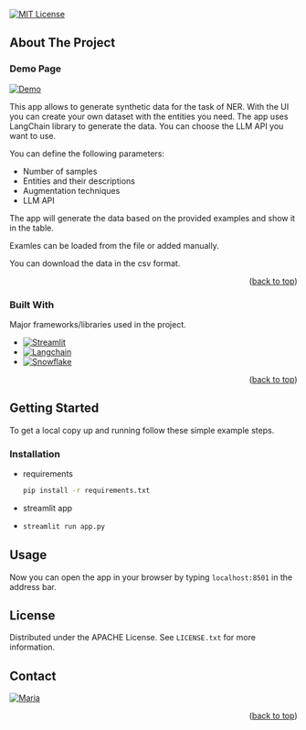 [//]: # (# Project: streamlit app)
[//]: # (# File: readme.md)
[//]: # (# Created Date: 2024-05-21 11:00:00 pm)

[![MIT License][license-shield]][license-url]


<!-- ABOUT THE PROJECT -->
## About The Project

### Demo Page
[![Demo][Demo]][demo-url]

This app allows to generate synthetic data for the task of NER. 
With the UI you can create your own dataset with the entities you need.
The app uses LangChain library to generate the data.
You can choose the LLM API you want to use.

You can define the following parameters:
* Number of samples
* Entities and their descriptions
* Augmentation techniques
* LLM API

The app will generate the data based on the provided examples and show it in the table. 

Examles can be loaded from the file or added manually.

You can download the data in the csv format.

<p align="right">(<a href="#readme-top">back to top</a>)</p>


### Built With

Major frameworks/libraries used in the project. 

* [![Streamlit][Streamlit]][Streamlit-url]
* [![Langchain][Langchain]][Langchain-url]
* [![Snowflake][Snowflake]][Snowflake-url]

<p align="right">(<a href="#readme-top">back to top</a>)</p>



<!-- GETTING STARTED -->
## Getting Started

To get a local copy up and running follow these simple example steps.

### Installation

* requirements
  ```sh
  pip install -r requirements.txt
  ```
* streamlit app
* ```sh
  streamlit run app.py
  ```

<!-- USAGE EXAMPLES -->
## Usage

Now you can open the app in your browser by typing `localhost:8501` in the address bar.



<!-- LICENSE -->
## License

Distributed under the APACHE License. See `LICENSE.txt` for more information.




<!-- CONTACT -->
## Contact
[![Maria][Linkedin]](https://www.linkedin.com/in/maria-startseva/)

<p align="right">(<a href="#readme-top">back to top</a>)</p>

<!-- MARKDOWN LINKS & IMAGES -->
<!-- https://www.markdownguide.org/basic-syntax/#reference-style-links -->
[license-shield]: https://img.shields.io/badge/License-APACHE-yellow.svg?style=for-the-badge
[license-url]: https://github.com/CyberMaryVer/ad_labelling/blob/main/LICENSE.txt
[Streamlit]: https://img.shields.io/badge/Streamlit-1.21-red?style=for-the-badge&logo=streamlit&logoColor=white
[Streamlit-url]: https://streamlit.io/
[Langchain]: https://img.shields.io/badge/LangChain-1.01-FF0000?style=for-the-badge&logo=fastapi&logoColor=white
[Langchain-url]: https://python.langchain.com/docs/get_started/introduction
[Linkedin]: https://img.shields.io/badge/Linkedin-0077B5?style=for-the-badge&logo=linkedin&logoColor=white
[Snowflake]: https://img.shields.io/badge/Snowflake-1.00-FF0000?style=for-the-badge&logo=snowflake&logoColor=white
[Snowflake-url]: https://www.snowflake.com/en/

[Demo]: https://img.shields.io/badge/Demo-0077B5?style=for-the-badge&logo=github&logoColor=white
[demo-url]: https://share.streamlit.io/cybermaryver/ad_labelling/main/app.py
